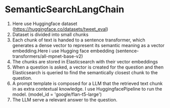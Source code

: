 # SemanticSearchLangChain
1. Here use Huggingface dataset (https://huggingface.co/datasets/tweet_eval)
2. Dataset is divided into small chunks
3. Each chunk of text is handed to a sentence transformer, which generates a dense vector to represent its semantic meaning as a vector embedding.Here i use Hugging face embedding (sentence-transformers/all-mpnet-base-v2)
4. The chunks are stored in Elasticsearch with their vector embeddings
5. When a question is asked, a vector is created for the question and then Elasticsearch is queried to find the  semantically closest chunk to the question.
6. A prompt template is composed for a LLM that  the retrieved text chunk in as extra contextual knowledge. I use HuggingfacePipeline to run the model. (model_id = 'google/flan-t5-large')
7. The LLM serve a relevant answer to the question.

